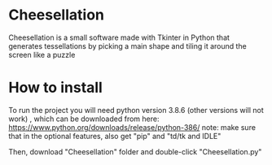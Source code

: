 # Cheesellation
Cheesellation is a small software made with Tkinter in Python that generates tessellations by picking a main shape and tiling it around the screen like a puzzle

# How to install
To run the project you will need python version 3.8.6 (other versions will not work)
, which can be downloaded from here: https://www.python.org/downloads/release/python-386/
note: make sure that in the optional features, also get "pip" and "td/tk and IDLE"

Then, download "Cheesellation" folder and double-click "Cheesellation.py"
